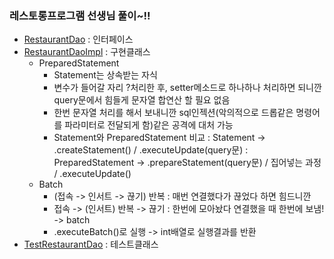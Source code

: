 ### 레스토롱프로그램 선생님 풀이~!! 
- [RestaurantDao](../workspace/220719-01_restaurant.RestaurantDao.java) : 인터페이스
- [RestaurantDaoImpl](../workspace/220719-01_restaurant.RestaurantDaoImpl.java) : 구현클래스
  - PreparedStatement
    - Statement는 상속받는 자식
	- 변수가 들어갈 자리 ?처리한 후, setter메소드로 하나하나 처리하면 되니깐 query문에서 힘들게 문자열 합연산 할 필요 없음
    - 한번 문자열 처리를 해서 보내니깐 sql인젝션(악의적으로 드롭같은 명령어를 파라미터로 전달되게 함)같은 공격에 대처 가능
	- Statement와 PreparedStatement 비교
	: Statement -> .createStatement() / .executeUpdate(query문)
	: PreparedStatement -> .prepareStatement(query문) / 집어넣는 과정 / .executeUpdate()
  - Batch 
    - (접속 -> 인서트 -> 끊기) 반복 : 매번 연결했다가 끊었다 하면 힘드니깐
    - 접속 -> (인서트) 반복 -> 끊기 : 한번에 모아놨다 연결했을 때 한번에 보냄! -> batch
    - .executeBatch()로 실행 -> int배열로 실행결과를 반환
- [TestRestaurantDao](../workspace/220719-01_restaurant.TestRestaurantDao.java) : 테스트클래스





